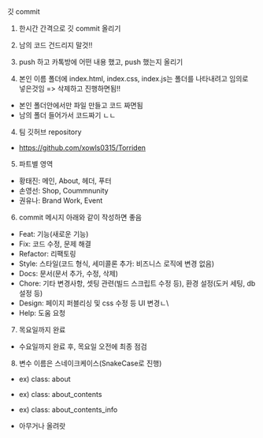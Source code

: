 깃 commit

1. 한시간 간격으로 깃 commit 올리기
2. 남의 코드 건드리지 말것!!
3. push 하고 카톡방에 어떤 내용 했고, push 했는지 올리기

4. 본인 이름 폴더에 index.html, index.css, index.js는 폴더를 나타내려고 임의로 넣은것임 => 삭제하고 진행하면됨!!

-   본인 폴더안에서만 파일 만들고 코드 짜면됨
-   남의 폴더 들어가서 코드짜기 ㄴㄴ

4. 팀 깃허브 repository

-   https://github.com/xowls0315/Torriden

5. 파트별 영역

-   황태진: 메인, About, 헤더, 푸터
-   손영선: Shop, Coummnunity
-   권유나: Brand Work, Event

6. commit 메시지 아래와 같이 작성하면 좋음

-   Feat: 기능(새로운 기능)
-   Fix: 코드 수정, 문제 해결
-   Refactor: 리팩토링
-   Style: 스타일(코드 형식, 세미콜론 추가: 비즈니스 로직에 변경 없음)
-   Docs: 문서(문서 추가, 수정, 삭제)
-   Chore: 기타 변경사항, 셋팅 관련(빌드 스크립트 수정 등), 환경 설정(도커 세팅, db설정 등)
-   Design: 페이지 퍼블리싱 및 css 수정 등 UI 변경ㄴ\
-   Help: 도움 요청

7. 목요일까지 완료

-   수요일까지 완료 후, 목요일 오전에 최종 점검

8. 변수 이름은 스네이크케이스(SnakeCase로 진행)

-   ex) class: about
-   ex) class: about_contents
-   ex) class: about_contents_info

-   아무거나 올려랏
